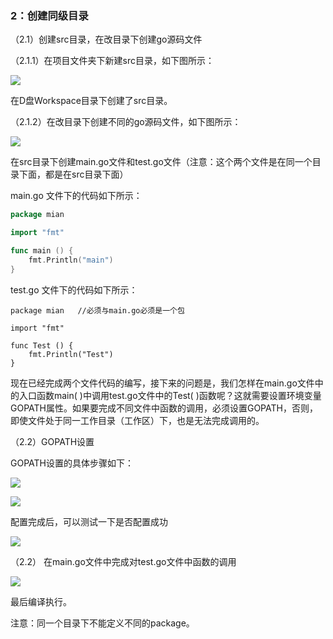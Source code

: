 ### **2：创建同级目录**

（2.1）创建src目录，在改目录下创建go源码文件

（2.1.1）在项目文件夹下新建src目录，如下图所示：

![](/assets/import01.png)

在D盘Workspace目录下创建了src目录。

（2.1.2）在改目录下创建不同的go源码文件，如下图所示：

![](/assets/import02.png)

在src目录下创建main.go文件和test.go文件（注意：这个两个文件是在同一个目录下面，都是在src目录下面）

main.go 文件下的代码如下所示：

```go
package mian

import "fmt"

func main () {
    fmt.Println("main")
}
```

test.go 文件下的代码如下所示：

```
package mian   //必须与main.go必须是一个包

import "fmt"

func Test () {
    fmt.Println("Test")
}
```

现在已经完成两个文件代码的编写，接下来的问题是，我们怎样在main.go文件中的入口函数main\( \)中调用test.go文件中的Test\( \)函数呢？这就需要设置环境变量GOPATH属性。如果要完成不同文件中函数的调用，必须设置GOPATH，否则，即使文件处于同一工作目录（工作区）下，也是无法完成调用的。

（2.2）GOPATH设置

GOPATH设置的具体步骤如下：

![](/assets/import50.png)

![](/assets/import51.png)

配置完成后，可以测试一下是否配置成功

![](/assets/import52.png)

（2.2） 在main.go文件中完成对test.go文件中函数的调用

![](/assets/import05.png)

最后编译执行。

注意：同一个目录下不能定义不同的package。

